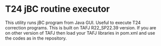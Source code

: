 # T24 jBC routine executor
This utility runs jBC program from Java GUI. Useful to execute T24 correction programs.
This is built on TAFJ R22_SP22.39 version. If you are on other version of TAFJ then load your TAFJ libraries in pom.xml and use the codes as in the repository.
